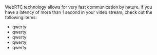 WebRTC technology allows for very fast communication by nature.
If you have a latency of more than 1 second in your video stream, check out the following items:
* qwerty
* qwerty
* qwerty
* qwerty
* qwerty

